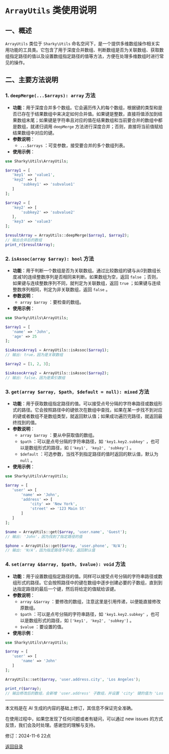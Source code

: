 # `ArrayUtils` 类使用说明

## 一、概述

 `ArrayUtils` 类位于 `Sharky\Utils` 命名空间下，是一个提供多维数组操作相关实用功能的工具类。它包含了用于深度合并数组、判断数组是否为关联数组、获取数组指定路径的值以及设置数组指定路径的值等方法，方便在处理多维数组时进行常见的操作。

## 二、主要方法说明

### 1. `deepMerge(...$arrays): array` 方法

- **功能**：用于深度合并多个数组。它会遍历传入的每个数组，根据键的类型和是否已存在于结果数组中来决定如何合并值。如果键是整数，直接将值添加到结果数组末尾；如果键是字符串且对应的值在结果数组和当前要合并的数组中都是数组，就递归调用 `deepMerge` 方法进行深度合并；否则，直接将当前值赋给结果数组中对应的键。
- **参数说明**：
  - `...$arrays` ：可变参数，接受要合并的多个数组列表。
- **使用示例**：

 ``` php
use Sharky\Utils\ArrayUtils;

$array1 = [
    'key1' => 'value1',
    'key2' => [
        'subkey1' => 'subvalue1'
    ]
];

$array2 = [
    'key2' => [
        'subkey2' => 'subvalue2'
    ],
    'key3' => 'value3'
];

$resultArray = ArrayUtils::deepMerge($array1, $array2);
// 输出合并后的数组
print_r($resultArray);
 ```

### 2. `isAssoc(array $array): bool` 方法

- **功能**：用于判断一个数组是否为关联数组。通过比较数组的键与从0到数组长度减1的连续整数序列是否相同来判断。如果数组为空，返回 `false` ；否则，如果键与连续整数序列不同，就判定为关联数组，返回 `true` ；如果键与连续整数序列相同，判定为非关联数组，返回 `false` 。
- **参数说明**：
  - `array $array` ：要检查的数组。
- **使用示例**：

 ``` php
use Sharky\Utils\ArrayUtils;

$array1 = [
    'name' => 'John',
    'age' => 25
];

$isAssocArray1 = ArrayUtils::isAssoc($array1);
// 输出: true，因为是关联数组

$array2 = [1, 2, 3];

$isAssocArray2 = ArrayUtils::isAssoc($array2);
// 输出: false，因为是索引数组
 ```

### 3. `get(array $array, $path, $default = null): mixed` 方法

- **功能**：用于获取数组指定路径的值。可以接受点号分隔的字符串路径或数组形式的路径。它会按照路径中的键依次在数组中查找，如果在某一步找不到对应的键或者数组不是数组类型，就返回默认值；如果成功遍历完路径，就返回最终找到的值。
- **参数说明**：
  - `array $array` ：要从中获取值的数组。
  - `$path` ：可以是点号分隔的字符串路径，如 `'key1.key2.subkey'` ，也可以是数组形式的路径，如 `['key1', 'key2', 'subkey']` 。
  - `$default` ：可选参数，当找不到指定路径的值时返回的默认值，默认为 `null` 。
- **使用示例**：

 ``` php
use Sharky\Utils\ArrayUtils;

$array = [
    'user' => [
        'name' => 'John',
        'address' => [
            'city' => 'New York',
            'street' => '123 Main St'
        ]
    ]
];

$name = ArrayUtils::get($array, 'user.name', 'Guest');
// 输出: 'John'，因为找到了指定路径的值

$phone = ArrayUtils::get($array, 'user.phone', 'N/A');
// 输出: 'N/A'，因为指定路径不存在，返回默认值
 ```

### 4. `set(array &$array, $path, $value): void` 方法

- **功能**：用于设置数组指定路径的值。同样可以接受点号分隔的字符串路径或数组形式的路径。它会按照路径中的键在数组中逐步创建必要的子数组，直到到达指定路径的最后一个键，然后将给定的值赋给该键。
- **参数说明**：
  - `array &$array` ：要修改的数组，注意这里是引用传递，以便能直接修改原数组。
  - `$path` ：可以是点号分隔的字符串路径，如 `'key1.key2.subkey'` ，也可以是数组形式的路径，如 `['key1', 'key2', 'subkey']` 。
  - `$value` ：要设置的值。
- **使用示例**：

 ``` php
use Sharky\Utils\ArrayUtils;

$array = [
    'user' => [
        'name' => 'John'
    ]
];

ArrayUtils::set($array, 'user.address.city', 'Los Angeles');

print_r($array);
// 输出修改后的数组，会新增 'user.address' 子数组，并设置 'city' 键的值为 'Los Angeles'
 ```

---

本文档是在 AI 生成的内容的基础上修订，其信息不保证完全准确。

在使用过程中，如果您发现了任何问题或者有疑问，可以通过 new issues 的方式反馈，我们会及时处理。感谢您的理解与支持。

修订：2024-11-6 22点

[返回目录](/SharkPHP.md)
